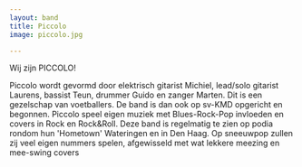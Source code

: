 ```yaml
---
layout: band
title: Piccolo
image: piccolo.jpg

---
```


Wij zijn PICCOLO! 

Piccolo wordt gevormd door elektrisch gitarist Michiel, lead/solo gitarist Laurens, bassist Teun, drummer Guido en zanger Marten. Dit is een gezelschap van voetballers. De band is dan ook op sv-KMD opgericht en begonnen. Piccolo speel eigen muziek met Blues-Rock-Pop invloeden en covers in Rock en Rock&Roll. Deze band is regelmatig te zien op podia rondom hun 'Hometown' Wateringen en in Den Haag. Op sneeuwpop zullen zij veel eigen nummers spelen, afgewisseld met wat lekkere meezing en mee-swing covers
